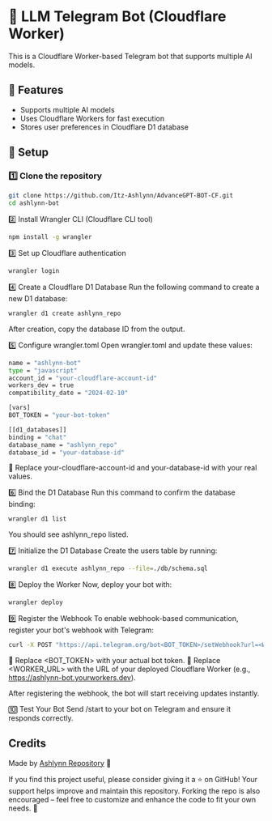 # 🤖 LLM Telegram Bot (Cloudflare Worker)

This is a Cloudflare Worker-based Telegram bot that supports multiple AI models.

## 🚀 Features
- Supports multiple AI models
- Uses Cloudflare Workers for fast execution
- Stores user preferences in Cloudflare D1 database

## 🔧 Setup

### 1️⃣ Clone the repository
```bash
git clone https://github.com/Itz-Ashlynn/AdvanceGPT-BOT-CF.git
cd ashlynn-bot
```

2️⃣ Install Wrangler CLI (Cloudflare CLI tool)
```bash
npm install -g wrangler
```

3️⃣ Set up Cloudflare authentication
```bash
wrangler login
```

4️⃣ Create a Cloudflare D1 Database
Run the following command to create a new D1 database:

```bash
wrangler d1 create ashlynn_repo
```

After creation, copy the database ID from the output.

5️⃣ Configure wrangler.toml
Open wrangler.toml and update these values:
```bash
name = "ashlynn-bot"
type = "javascript"
account_id = "your-cloudflare-account-id"
workers_dev = true
compatibility_date = "2024-02-10"

[vars]
BOT_TOKEN = "your-bot-token"

[[d1_databases]]
binding = "chat"
database_name = "ashlynn_repo"
database_id = "your-database-id"
```
🔹 Replace your-cloudflare-account-id and your-database-id with your real values.

6️⃣ Bind the D1 Database
Run this command to confirm the database binding:
```bash
wrangler d1 list
```
You should see ashlynn_repo listed.

7️⃣ Initialize the D1 Database
Create the users table by running:
```bash
wrangler d1 execute ashlynn_repo --file=./db/schema.sql
```

8️⃣ Deploy the Worker
Now, deploy your bot with:
```bash
wrangler deploy
```

9️⃣ Register the Webhook
To enable webhook-based communication, register your bot's webhook with Telegram:
```bash
curl -X POST "https://api.telegram.org/bot<BOT_TOKEN>/setWebhook?url=<WORKER_URL>"
```
🔹 Replace <BOT_TOKEN> with your actual bot token.
🔹 Replace <WORKER_URL> with the URL of your deployed Cloudflare Worker (e.g., https://ashlynn-bot.yourworkers.dev).

After registering the webhook, the bot will start receiving updates instantly.

🔟 Test Your Bot
Send /start to your bot on Telegram and ensure it responds correctly.


## Credits
Made by [Ashlynn Repository](https://t.me/Ashlynn_Repository) 💜

If you find this project useful, please consider giving it a ⭐ on GitHub!
Your support helps improve and maintain this repository. Forking the repo is also encouraged – feel free to customize and enhance the code to fit your own needs. 🚀



